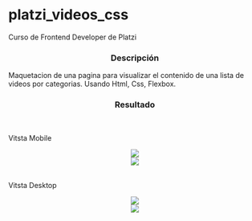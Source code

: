 

# platzi_videos_css
<p>Curso de Frontend Developer de Platzi</p>
<h3 align="center">Descripción</h3>
<p>Maquetacion de una pagina para visualizar el contenido de una lista de videos por categorias. Usando Html, Css, Flexbox.</p>

<h3 align="center">Resultado</h3>

<br>
<p>Vitsta Mobile</p>
<div align="center">
    <img src="https://i.imgur.com/ORNfrh5.png">
</div>
<div align="center">
    <img src="https://i.imgur.com/xEwEAgL.png">
</div>

<br>
<p>Vitsta Desktop</p>
<div align="center">
    <img src="https://i.imgur.com/6al8tiv.png">
</div>
<div align="center">
    <img src="https://i.imgur.com/chfjNRe.png">
</div>

